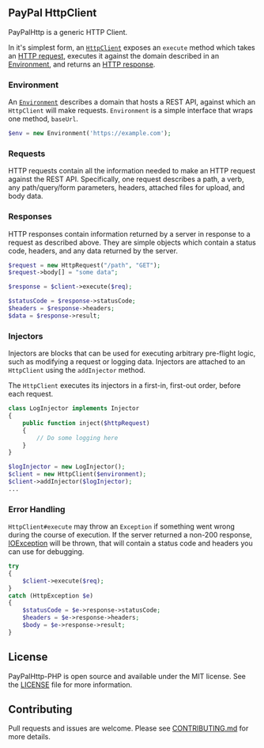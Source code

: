 ## PayPal HttpClient 

PayPalHttp is a generic HTTP Client.

In it's simplest form, an [`HttpClient`](lib/PayPalHttp/HttpClient.php) exposes an `execute` method which takes an [HTTP request](lib/PayPalHttp/HttpRequest.php), executes it against the domain described in an [Environment](lib/PayPalHttp/Environment.php), and returns an [HTTP response](lib/PayPalHttp/HttpResponse.php).

### Environment

An [`Environment`](./lib/PayPalHttp/environment.rb) describes a domain that hosts a REST API, against which an `HttpClient` will make requests. `Environment` is a simple interface that wraps one method, `baseUrl`.

```php
$env = new Environment('https://example.com');
```

### Requests

HTTP requests contain all the information needed to make an HTTP request against the REST API. Specifically, one request describes a path, a verb, any path/query/form parameters, headers, attached files for upload, and body data.

### Responses

HTTP responses contain information returned by a server in response to a request as described above. They are simple objects which contain a status code, headers, and any data returned by the server.

```php
$request = new HttpRequest("/path", "GET");
$request->body[] = "some data";

$response = $client->execute($req);

$statusCode = $response->statusCode;
$headers = $response->headers;
$data = $response->result;
```

### Injectors

Injectors are blocks that can be used for executing arbitrary pre-flight logic, such as modifying a request or logging data. Injectors are attached to an `HttpClient` using the `addInjector` method.

The `HttpClient` executes its injectors in a first-in, first-out order, before each request.

```php
class LogInjector implements Injector
{
    public function inject($httpRequest)
    {
        // Do some logging here
    }
}

$logInjector = new LogInjector();
$client = new HttpClient($environment);
$client->addInjector($logInjector);
...
```

### Error Handling

`HttpClient#execute` may throw an `Exception` if something went wrong during the course of execution. If the server returned a non-200 response, [IOException](lib/PayPalHttp/IOException.php) will be thrown, that will contain a status code and headers you can use for debugging.

```php
try
{
    $client->execute($req);
}
catch (HttpException $e)
{
    $statusCode = $e->response->statusCode;
    $headers = $e->response->headers;
    $body = $e->response->result;
}
```

## License
PayPalHttp-PHP is open source and available under the MIT license. See the [LICENSE](./LICENSE) file for more information.

## Contributing
Pull requests and issues are welcome. Please see [CONTRIBUTING.md](./CONTRIBUTING.md) for more details.
